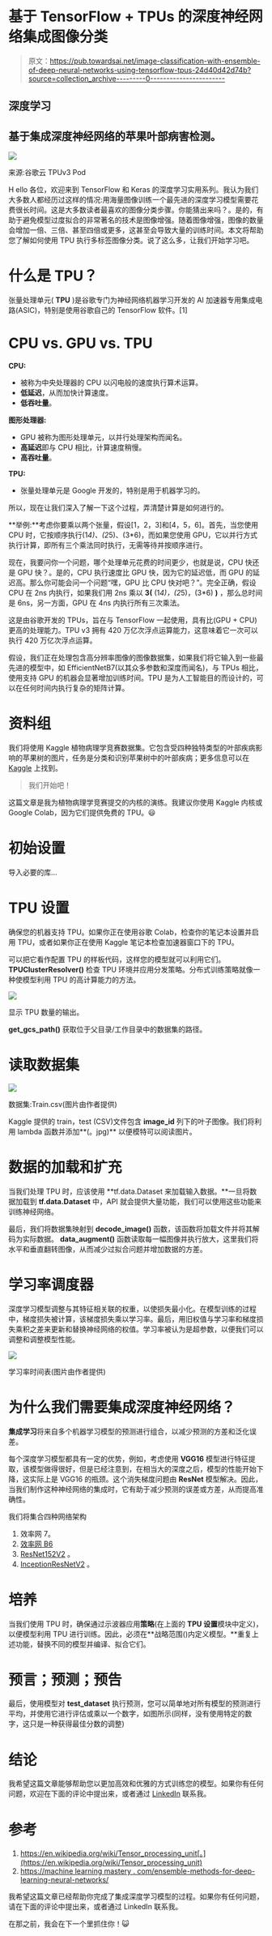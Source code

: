 # 基于 TensorFlow + TPUs 的深度神经网络集成图像分类

> 原文：<https://pub.towardsai.net/image-classification-with-ensemble-of-deep-neural-networks-using-tensorflow-tpus-24d40d42d74b?source=collection_archive---------0----------------------->

## 深度学习

## 基于集成深度神经网络的苹果叶部病害检测。

![](img/2da4ef0fd7f77482bc2c3e7eee5f5b41.png)

来源:谷歌云 TPUv3 Pod

H ello 各位，欢迎来到 TensorFlow 和 Keras 的深度学习实用系列。我认为我们大多数人都经历过这样的情况:用海量图像训练一个最先进的深度学习模型需要花费很长时间。这是大多数读者最喜欢的图像分类步骤。你能猜出来吗？。是的，有助于避免模型过度拟合的非常著名的技术是图像增强。随着图像增强，图像的数量会增加一倍、三倍、甚至四倍或更多，这甚至会导致大量的训练时间。本文将帮助您了解如何使用 TPU 执行多标签图像分类。说了这么多，让我们开始学习吧。

# 什么是 TPU？

张量处理单元( **TPU** )是谷歌专门为神经网络机器学习开发的 AI 加速器专用集成电路(ASIC)，特别是使用谷歌自己的 TensorFlow 软件。[1]

# CPU vs. GPU vs. TPU

**CPU:**

*   被称为中央处理器的 CPU 以闪电般的速度执行算术运算。
*   **低延迟**，从而加快计算速度。
*   **低吞吐量**。

**图形处理器:**

*   GPU 被称为图形处理单元，以并行处理架构而闻名。
*   **高延迟**即与 CPU 相比，计算速度稍慢。
*   **高吞吐量**。

**TPU:**

*   张量处理单元是 Google 开发的，特别是用于机器学习的。

所以，现在让我们深入了解一下这个过程，弄清楚计算是如何进行的。

**举例:**考虑你要乘以两个张量，假设[1，2，3]和[4，5，6]。首先，当您使用 CPU 时，它按顺序执行(1*4)、(2*5)、(3*6)，而如果您使用 GPU，它以并行方式执行计算，即所有三个乘法同时执行，无需等待并按顺序进行。

现在，我要问你一个问题，哪个处理单元花费的时间更少，也就是说，CPU 快还是 GPU 快？。是的，CPU 执行速度比 GPU 快，因为它的延迟低，而 GPU 的延迟高。那么你可能会问一个问题“嘿，GPU 比 CPU 快对吧？”。完全正确，假设 CPU 在 2ns 内执行，如果我们用 2ns 乘以 **3(** (1*4)，(2*5)，(3*6) **)** ，那么总时间是 6ns，另一方面，GPU 在 4ns 内执行所有三次乘法。

这是由谷歌开发的 TPUs，旨在与 TensorFlow 一起使用，具有比(GPU + CPU)更高的处理能力。TPU v3 拥有 420 万亿次浮点运算能力，这意味着它一次可以执行 420 万亿次浮点运算。

假设，我们正在处理包含高分辨率图像的图像数据集，如果我们将它输入到一些最先进的模型中，如 EfficientNetB7(以其众多参数和深度而闻名)，与 TPUs 相比，使用支持 GPU 的机器会显著增加训练时间。TPU 是为人工智能目的而设计的，可以在任何时间内执行复杂的矩阵计算。

# 资料组

我们将使用 Kaggle 植物病理学竞赛数据集。它包含受四种独特类型的叶部疾病影响的苹果树的图片，任务是分类和识别苹果树中的叶部疾病；更多信息可以在 [Kaggle](https://www.kaggle.com/c/plant-pathology-2020-fgvc7) 上找到。

> 我们开始吧！

这篇文章是我为植物病理学竞赛提交的内核的演练。我建议你使用 Kaggle 内核或 Google Colab，因为它们提供免费的 TPU。😃

# 初始设置

导入必要的库…

# TPU 设置

确保您的机器支持 TPU。如果你正在使用谷歌 Colab，检查你的笔记本设置并启用 TPU，或者如果你正在使用 Kaggle 笔记本检查加速器窗口下的 TPU。

可以把它看作配置 TPU 的样板代码，这样您的模型就可以利用它们。 **TPUClusterResolver()** 检查 TPU 环境并应用分发策略。分布式训练策略就像一种使模型利用 TPU 的高计算能力的方法。

![](img/853186e4b4ddc175a553d9ba4dbe0de5.png)

显示 TPU 数量的输出。

**get_gcs_path()** 获取位于父目录/工作目录中的数据集的路径。

# 读取数据集

![](img/2202ff5d18214fc6c82b18d4ea117845.png)

数据集:Train.csv(图片由作者提供)

Kaggle 提供的 train，test (CSV)文件包含 **image_id** 列下的叶子图像。我们将利用 lambda 函数并添加**(。jpg)** 以便模特可以阅读图片。

# 数据的加载和扩充

当我们处理 TPU 时，应该使用 **tf.data.Dataset 来加载输入数据。**一旦将数据加载到 **tf.data.Dataset** 中，API 就会提供大量功能，我们可以使用这些功能来训练神经网络。

最后，我们将数据集映射到 **decode_image()** 函数，该函数将加载文件并将其解码为实际数据。 **data_augment()** 函数读取每一幅图像并执行放大，这里我们将水平和垂直翻转图像，从而减少过拟合问题并增加数据的方差。

# **学习率调度器**

深度学习模型调整与其特征相关联的权重，以使损失最小化。在模型训练的过程中，梯度损失被计算，该梯度损失乘以学习率。最后，用旧权值与学习率和梯度损失乘积之差来更新和替换神经网络的权值。学习率被认为是超参数，以便我们可以调整和调整模型性能。

![](img/a5272e37c684d773e244871f1fc62667.png)

学习率时间表(图片由作者提供)

# 为什么我们需要集成深度神经网络？

**集成学习**将来自多个机器学习模型的预测进行组合，以减少预测的方差和泛化误差。

每个深度学习模型都具有一定的优势，例如，考虑使用 **VGG16** 模型进行特征提取，该模型做得很好，但是已经注意到，在相当大的深度之后，模型的性能开始下降，这实际上是 VGG16 的瓶颈。这个消失梯度问题由 **ResNet** 模型解决。因此，当我们制作这种神经网络的集成时，它有助于减少预测的误差或方差，从而提高准确性。

我们将集合四种网络架构

1.  效率网 7。
2.  [效率网 B6](https://keras.io/api/applications/efficientnet/#efficientnetb6-function)
3.  [ResNet152V2](https://keras.io/api/applications/resnet/#resnet152v2-function) 。
4.  [InceptionResNetV2](https://keras.io/api/applications/inceptionresnetv2/) 。

# 培养

当我们使用 TPU 时，确保通过示波器应用**策略**(在上面的 **TPU 设置**模块中定义)，以便模型利用 TPU 进行训练。因此，必须在**战略范围()内定义模型。**重复上述功能，替换不同的模型并编译、拟合它们。

# 预言；预测；预告

最后，使用模型对 **test_dataset** 执行预测，您可以简单地对所有模型的预测进行平均，并使用它进行评估或乘以一个数字，如图所示(同样，没有使用特定的数字，这只是一种获得最佳分数的调整)

# 结论

我希望这篇文章能够帮助您以更加高效和优雅的方式训练您的模型。如果你有任何问题，欢迎在下面的评论中提出来，或者通过 [LinkedIn](https://www.linkedin.com/in/vishnudarshan/) 联系我。

# 参考

1.  https://en.wikipedia.org/wiki/Tensor_processing_unit[。](https://en.wikipedia.org/wiki/Tensor_processing_unit)
2.  [https://machine learning mastery . com/ensemble-methods-for-deep-learning-neural-networks/](https://machinelearningmastery.com/ensemble-methods-for-deep-learning-neural-networks/)

我希望这篇文章已经帮助你完成了集成深度学习模型的过程。如果你有任何问题，请在下面的评论中提出来，或者通过 LinkedIn 联系我。

在那之前，我会在下一个里抓住你！😺